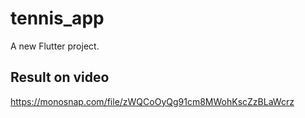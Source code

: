 # tennis_app

A new Flutter project.

## Result on video

<https://monosnap.com/file/zWQCoOyQg91cm8MWohKscZzBLaWcrz>
